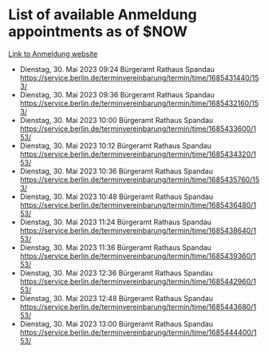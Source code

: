 # List of available Anmeldung appointments as of $NOW
[Link to Anmeldung website](https://service.berlin.de/terminvereinbarung/termin/tag.php?termin=1&anliegen[]=120686&dienstleisterlist=122210,122217,327316,122219,327312,122227,327314,122231,327346,122243,327348,122254,122252,329742,122260,329745,122262,329748,122271,327278,122273,327274,122277,327276,330436,122280,327294,122282,327290,122284,327292,122291,327270,122285,327266,122286,327264,122296,327268,150230,329760,122297,327286,122294,327284,122312,329763,122314,329775,122304,327330,122311,327334,122309,327332,317869,122281,327352,122279,329772,122283,122276,327324,122274,327326,122267,329766,122246,327318,122251,327320,122257,327322,122208,327298,122226,327300&herkunft=http%3A%2F%2Fservice.berlin.de%2Fdienstleistung%2F120686%2F)
- Dienstag, 30. Mai 2023 09:24 Bürgeramt Rathaus Spandau https://service.berlin.de/terminvereinbarung/termin/time/1685431440/153/
- Dienstag, 30. Mai 2023 09:36 Bürgeramt Rathaus Spandau https://service.berlin.de/terminvereinbarung/termin/time/1685432160/153/
- Dienstag, 30. Mai 2023 10:00 Bürgeramt Rathaus Spandau https://service.berlin.de/terminvereinbarung/termin/time/1685433600/153/
- Dienstag, 30. Mai 2023 10:12 Bürgeramt Rathaus Spandau https://service.berlin.de/terminvereinbarung/termin/time/1685434320/153/
- Dienstag, 30. Mai 2023 10:36 Bürgeramt Rathaus Spandau https://service.berlin.de/terminvereinbarung/termin/time/1685435760/153/
- Dienstag, 30. Mai 2023 10:48 Bürgeramt Rathaus Spandau https://service.berlin.de/terminvereinbarung/termin/time/1685436480/153/
- Dienstag, 30. Mai 2023 11:24 Bürgeramt Rathaus Spandau https://service.berlin.de/terminvereinbarung/termin/time/1685438640/153/
- Dienstag, 30. Mai 2023 11:36 Bürgeramt Rathaus Spandau https://service.berlin.de/terminvereinbarung/termin/time/1685439360/153/
- Dienstag, 30. Mai 2023 12:36 Bürgeramt Rathaus Spandau https://service.berlin.de/terminvereinbarung/termin/time/1685442960/153/
- Dienstag, 30. Mai 2023 12:48 Bürgeramt Rathaus Spandau https://service.berlin.de/terminvereinbarung/termin/time/1685443680/153/
- Dienstag, 30. Mai 2023 13:00 Bürgeramt Rathaus Spandau https://service.berlin.de/terminvereinbarung/termin/time/1685444400/153/
